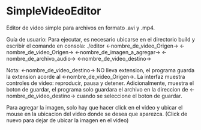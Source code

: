 # SimpleVideoEditor
Editor de video simple para archivos en formato .avi y .mp4.

Guía de usuario:
Para ejecutar, es necesario ubicarse en el directorio build y escribir el comando en consola:
./editor <-nombre_de_video_Origen-> <-nombre_de_video_Origen->  <-nombre_de_imagen_a_agregar-> <-nombre_de_archivo_audio-> <-nombre_de_video_destino->

Nota: <-nombre_de_video_destino-> NO lleva extension, el programa guarda la extension acorde al <-nombre_de_video_Origen->.
La interfaz muestra controles de video: reproducir, pausa y detener.
Adicionalmente, muestra el boton de guardar, el programa solo guardara el archivo en la direccion de <-nombre_de_video_destino-> cuando se seleccione el boton de guardar.

Para agregar la imagen, solo hay que hacer click en el video y ubicar el mouse en la ubicacion del video donde se desea que aparezca. (Click de nuevo para dejar de ubicar la imagen en el video)
